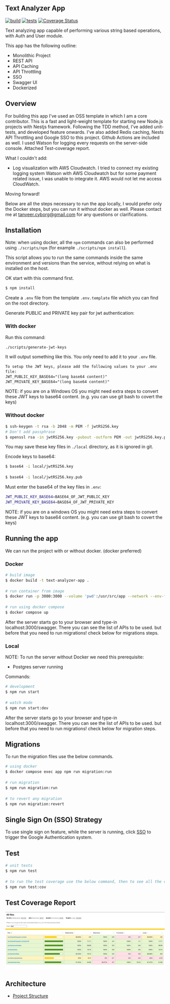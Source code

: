 ## Text Analyzer App

[![build](https://github.com/DevTanvir/text-analyzer-app/actions/workflows/build-workflow.yml/badge.svg?branch=master&event=push)](https://github.com/DevTanvir/text-analyzer-app/actions/workflows/build-workflow.yml)
[![tests](https://github.com/DevTanvir/text-analyzer-app/actions/workflows/tests-workflow.yml/badge.svg?branch=master&event=push)](https://github.com/DevTanvir/text-analyzer-app/actions/workflows/tests-workflow.yml)
[![Coverage Status](https://coveralls.io/repos/github/DevTanvir/text-analyzer-app/badge.svg)](https://coveralls.io/github/DevTanvir/text-analyzer-app)


Text analyzing app capable of performing various string based operations, with Auth and User module.

This app has the following outline:

- Monolithic Project
- REST API
- API Caching
- API Throttling
- SSO
- Swagger UI
- Dockerized


## Overview

For building this app I've used an OSS template in which I am a core contributor. This is a fast and light-weight template for starting new Node.js projects with Nestjs framework. 
Following the TDD method, I've added unit-tests, and developed feature onwards. I've also added Redis caching, Nests API Throttling and Google SSO to this project. Github Actions are included as well. I used Watson for logging every requests on the server-side console. Attached Test-coverage report.

What I couldn't add:

- Log visualization with AWS Cloudwatch. I tried to connect my existing logging system Watson with AWS Cloudwatch but for some payment related issue, I was unable to integrate it. AWS would not let me access CloudWatch.


Moving forward!

Below are all the steps necessary to run the app locally, I would prefer only the Docker steps, but you can run it without docker as well. Please contact me at tanveer.cyborg@gmail.com for any questions or clarifications. 

## Installation

Note: when using docker, all the `npm` commands can also be performed using `./scripts/npm` (for example `./scripts/npm install`).

This script allows you to run the same commands inside the same environment and versions than the service, without relying on what is installed on the host.

OK start with this command first.

```bash
$ npm install
```

Create a `.env` file from the template `.env.template` file which you can find on the root directory.

Generate PUBLIC and PRIVATE key pair for jwt authentication:

### With docker

Run this command:

```bash
./scripts/generate-jwt-keys
```

It will output something like this. You only need to add it to your `.env` file.

```
To setup the JWT keys, please add the following values to your .env file:
JWT_PUBLIC_KEY_BASE64="(long base64 content)"
JWT_PRIVATE_KEY_BASE64="(long base64 content)"
```

NOTE: if you are on a Windows OS you might need extra steps to convert these JWT keys to base64 content. (e.g. you can use git bash to covert the keys)

### Without docker

```bash
$ ssh-keygen -t rsa -b 2048 -m PEM -f jwtRS256.key
# Don't add passphrase
$ openssl rsa -in jwtRS256.key -pubout -outform PEM -out jwtRS256.key.pub
```

You may save these key files in `./local` directory, as it is ignored in git.

Encode keys to base64:

```bash
$ base64 -i local/jwtRS256.key

$ base64 -i local/jwtRS256.key.pub
```

Must enter the base64 of the key files in `.env`:

```bash
JWT_PUBLIC_KEY_BASE64=BASE64_OF_JWT_PUBLIC_KEY
JWT_PRIVATE_KEY_BASE64=BASE64_OF_JWT_PRIVATE_KEY
```
NOTE: if you are on a windows OS you might need extra steps to convert these JWT keys to base64 content. (e.g. you can use git bash to covert the keys)

## Running the app

We can run the project with or without docker. (docker preferred)


### Docker

```bash
# build image
$ docker build -t text-analyzer-app .

# run container from image
$ docker run -p 3000:3000 --volume 'pwd':/usr/src/app --network --env-file .env text-analyzer-app

# run using docker compose
$ docker compose up
```

After the server starts go to your browser and type-in localhost:3000/swagger. There you can see the list of APIs to be used. but before that you need to run migrations! check below for migrations steps.


### Local

NOTE: To run the server without Docker we need this prerequisite:

- Postgres server running

Commands:

```bash
# development
$ npm run start

# watch mode
$ npm run start:dev

```

After the server starts go to your browser and type-in localhost:3000/swagger. There you can see the list of APIs to be used. but before that you need to run migrations! check below for migration steps.


## Migrations

To run the migration files use the below commands.

```bash
# using docker
$ docker compose exec app npm run migration:run

# run migration
$ npm run migration:run

# to revert any migration
$ npm run migration:revert
```

## Single Sign On (SSO) Strategy

To use single sign on feature, while the server is running, click <a href="http://localhost:3000/api/v1/auth/google" target="blank">SSO</a> to trigger the Google Authentication system.


## Test

```bash
# unit tests
$ npm run test

# to run the test coverage use the below command, then to see all the coverage open the html file from root-directory/coverage/lcov-report/index.tml or you can check your console as well.
$ npm run test:cov
```

## Test Coverage Report

![Test Coverage](images/lcov-report-for-test-coverage.png)

## Architecture

- [Project Structure](./docs/project-structure.md)
